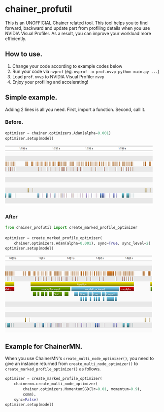 # chainer_profutil

This is an UNOFFICIAL Chainer related tool. This tool helps you to find forward, backward and update part from profiling details when you use NVIDIA Visual Profiler. As a result, you can improve your workload more efficiently.

## How to use.

1. Change your code according to example codes below
2. Run your code via `nvprof` (eg. `nvprof -o prof.nvvp python main.py ...`)
3. Load `prof.nvvp` to NVIDIA Visual Profiler `nvvp`
4. Enjoy your profiling and accelerating!

## Simple example.

Adding 2 lines is all you need. First, import a function. Second, call it.

### Before.

```python
optimizer = chainer.optimizers.Adam(alpha=0.001)
optimizer.setup(model)
```

[![A profiling result without nvtx mark.](./docs/imgs/profiling_example_without_mark_small.png "A profiling result without nvtx mark.")](./docs/imgs/profiling_example_without_mark.png)

### After

```python
from chainer_profutil import create_marked_profile_optimizer

optimizer = create_marked_profile_optimizer(
    chainer.optimizers.Adam(alpha=0.001), sync=True, sync_level=2)
optimizer.setup(model)
```

[![A profiling result with nvtx mark.](./docs/imgs/profiling_example_with_mark_small.png "A profiling result with nvtx mark.")](./docs/imgs/profiling_example_with_mark.png)

## Example for ChainerMN.

When you use ChainerMN's `create_multi_node_optimizer()`, you need to give an instance returned from `create_multi_node_optimizer()` to `create_marked_profile_optimizer()` as follows.

```python
optimizer = create_marked_profile_optimizer(
    chainermn.create_multi_node_optimizer(
        chainer.optimizers.MomentumSGD(lr=0.01, momentum=0.9),
        comm),
    sync=False)
optimizer.setup(model)
```
